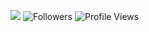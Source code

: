 ![](https://img.shields.io/badge/-Python%20Developer-3776AB?logo=python&logoColor=FFD43B&style=for-the-badge)
![Followers](https://img.shields.io/github/followers/isamytanaka?style=flat-square&color=blue&label=Followers)
![Profile Views](https://komarev.com/ghpvc/?username=isamytanaka&style=flat-square&color=green&label=visualizações&border_radius=10)